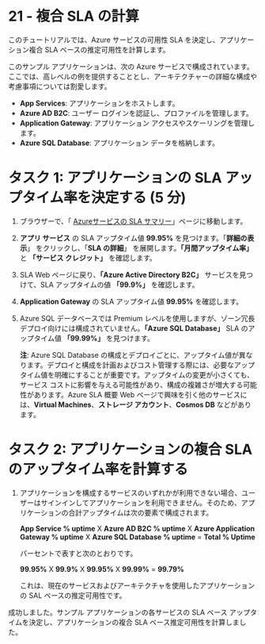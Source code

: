 ﻿---
wts:
    title: '21 - 複合 SLA の計算 (5分)'
    module: 'モジュール 06: Azure Cost Management およびサービス レベル アグリーメントに関する説明'
---
# 21 - 複合 SLA の計算

このチュートリアルでは、Azure サービスの可用性 SLA を決定し、アプリケーション複合 SLA ベースの推定可用性を計算します。

このサンプル アプリケーションは、次の Azure サービスで構成されています。ここでは、高レベルの例を提供することとし、アーキテクチャーの詳細な構成や考慮事項については割愛します。

+ **App Services**: アプリケーションをホストします。
+ **Azure AD B2C**: ユーザー ログインを認証し、プロファイルを管理します。
+ **Application Gateway**: アプリケーション アクセスやスケーリングを管理します。 
+ **Azure SQL Database**: アプリケーション データを格納します。 

# タスク 1: アプリケーションの SLA アップタイム率を決定する (5 分)

1. ブラウザーで、「 [Azureサービスの SLA サマリー](https://azure.microsoft.com/ja-jp/support/legal/sla/summary/)」ページに移動します。

2. **アプリ サービス** の SLA アップタイム値 **99.95%** を見つけます。「**詳細の表示**」 をクリックし、「**SLA の詳細**」 を展開します。**「月間アップタイム率」** と **「サービス クレジット」** を確認します。

3. SLA Web ページに戻り、**「Azure Active Directory B2C」** サービスを見つけて、SLA アップタイムの値 **「99.9%」** を確認します。 

4. **Application Gateway** の SLA アップタイム値 **99.95%** を確認します。 

5. Azure SQL データベースでは Premium レベルを使用しますが、ゾーン冗長デプロイ向けには構成されていません。**「Azure SQL Database」** SLA のアップタイム値 **「99.99%」** を見つけます。 

    **注**: Azure SQL Database の構成とデプロイごとに、アップタイム値が異なります。デプロイと構成を計画およびコスト管理する際には、必要なアップタイム値を明確にすることが重要です。アップタイムの変更が小さくても、サービス コストに影響を与える可能性があり、構成の複雑さが増大する可能性があります。Azure SLA 概要 Web ページで興味を引く他のサービスには、**Virtual Machines**、**ストレージ アカウント**、**Cosmos DB** などがあります。

# タスク 2: アプリケーションの複合 SLA のアップタイム率を計算する

1. アプリケーションを構成するサービスのいずれかが利用できない場合、ユーザーはサインインしてアプリケーションを利用できません。そのため、アプリケーションの合計アップタイムは次の要素で構成されます。

    **App Service % uptime** X **Azure AD B2C % uptime** X  **Azure Application Gateway % uptime** X **Azure SQL Database % uptime** = **Total % Uptime**

    パーセントで表すと次のとおりです。

    **99.95%** X **99.9%** X **99.95%** X **99.99%** = **99.79%**

    これは、現在のサービスおよびアーキテクチャを使用したアプリケーションの SAL ベースの推定可用性です。

成功しました。サンプル アプリケーションの各サービスの SLA べース アップタイムを決定し、アプリケーションの複合 SLA ベース推定可用性を計算しました。